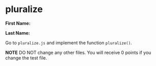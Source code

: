 # pluralize

**First Name:**

**Last Name:**

Go to `pluralize.js` and implement the function `pluralize()`. 

**NOTE** DO NOT change any other files. You will receive 0 points if you change the test file.
